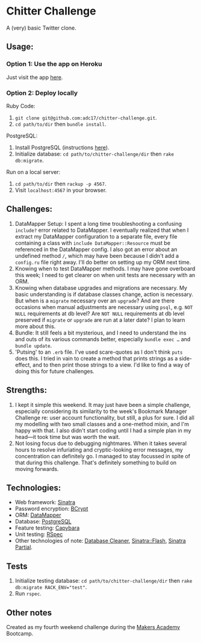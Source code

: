 # Chitter Challenge

A (very) basic Twitter clone.

## Usage:

### Option 1: Use the app on Heroku
Just visit the app [here](http://chitter-17.herokuapp.com/chitter-newsfeed).

### Option 2: Deploy locally
Ruby Code:
1. `git clone git@github.com:adc17/chitter-challenge.git`.
2. `cd path/to/dir` then `bundle install`.

PostgreSQL:
1. Install PostgreSQL (instructions [here](https://www.postgresql.org/download/)).
2. Initialize database: `cd path/to/chitter-challenge/dir` then `rake db:migrate`.

Run on a local server:
1. `cd path/to/dir` then `rackup -p 4567`.
2. Visit `localhost:4567` in your browser.

## Challenges:

1. DataMapper Setup: I spent a long time troubleshooting a confusing `include?` error related to DataMapper. I eventually realized that when I extract my DataMapper configuration to a separate file, every file containing a class with `include DataMapper::Resource` must be referenced in the DataMapper config. I also got an error about an undefined method `/`, which may have been because I didn't add a `config.ru` file right away. I'll do better on setting up my ORM next time.
2. Knowing when to test DataMapper methods. I may have gone overboard this week; I need to get clearer on when unit tests are necessary with an ORM.
3. Knowing when database upgrades and migrations are necessary. My basic understanding is if database classes change, action is necessary. But when is a `migrate` necessary over an `upgrade`? And are there occasions when manual adjustments are necessary using `psql`, e.g. `NOT NULL` requirements at db level? Are `NOT NULL` requirements at db level preserved if `migrate` or `upgrade` are run at a later date? I plan to learn more about this.
4. Bundle: It still feels a bit mysterious, and I need to understand the ins and outs of its various commands better, especially `bundle exec …` and `bundle update`.
5. 'Putsing' to an `.erb` file. I've used scare-quotes as I don't think `puts` does this. I tried in vain to create a method that prints strings as a side-effect, and to then print those strings to a view. I'd like to find a way of doing this for future challenges.


## Strengths:

1. I kept it simple this weekend. It may just have been a simple challenge, especially considering its similarity to the week's Bookmark Manager Challenge re: user account functionality, but still, a plus for sure. I did all my modelling with two small classes and a one-method mixin, and I'm happy with that. I also didn't start coding until I had a simple plan in my head—it took time but was worth the wait.
2. Not losing focus due to debugging nightmares. When it takes several hours to resolve infuriating and cryptic-looking error messages, my concentration can definitely go. I managed to stay focussed in spite of that during this challenge. That's definitely something to build on moving forwards.


## Technologies:

* Web framework: [Sinatra](http://www.sinatrarb.com/)
* Password encryption: [BCrypt](https://github.com/codahale/bcrypt-ruby)
* ORM: [DataMapper](http://datamapper.org/)
* Database: [PostgreSQL](https://www.postgresql.org/)
* Feature testing: [Capybara](https://github.com/teamcapybara/capybara)
* Unit testing: [RSpec](http://rspec.info/)
* Other technologies of note: [Database Cleaner](https://github.com/DatabaseCleaner/database_cleaner), [Sinatra::Flash](https://github.com/SFEley/sinatra-flash), [Sinatra Partial](https://github.com/yb66/Sinatra-Partial).

## Tests

1. Initialize testing database: `cd path/to/chitter-challenge/dir` then `rake db:migrate RACK_ENV="test"`.
2. Run `rspec`.

## Other notes

Created as my fourth weekend challenge during the [Makers Academy](http://www.makersacademy.com) Bootcamp.
